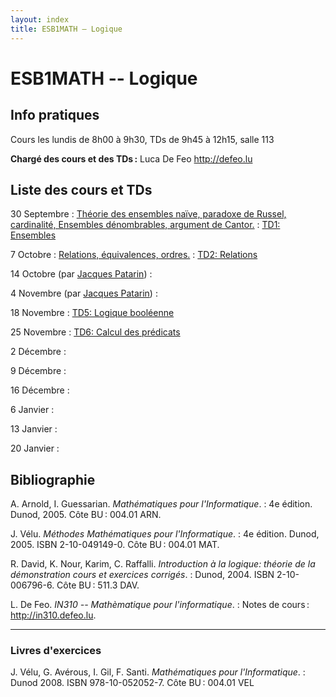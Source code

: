 ```yaml
---
layout: index
title: ESB1MATH – Logique
---
```


# ESB1MATH -- Logique

## Info pratiques

Cours les lundis de 8h00 à 9h30, TDs de 9h45 à 12h15, salle 113

**Chargé des cours et des TDs :** Luca De Feo <http://defeo.lu>


## Liste des cours et TDs

30 Septembre
: [Théorie des ensembles naïve, paradoxe de Russel, cardinalité, Ensembles dénombrables, argument de Cantor.](theorie-des-ensembles)
: [TD1: Ensembles](td1-ensembles)

7 Octobre
: [Relations, équivalences, ordres.](relations-equivalences-ordres)
: [TD2: Relations](td2-relations)

14 Octobre (par [Jacques Patarin][jacques])
: 

4 Novembre (par [Jacques Patarin][jacques])
: 

18 Novembre
: [TD5: Logique booléenne](td5-boole)

25 Novembre
: [TD6: Calcul des prédicats](td6-predicats) 

2 Décembre
: 

9 Décembre
: 

16 Décembre
: 

6 Janvier
: 

13 Janvier
: 

20 Janvier
: 


## Bibliographie

A. Arnold, I. Guessarian. *Mathématiques pour l'Informatique*.
: 4e édition. Dunod, 2005. Côte BU : 004.01 ARN.

J. Vélu. *Méthodes Mathématiques pour l'Informatique*.
: 4e édition. Dunod, 2005. ISBN 2-10-049149-0. Côte BU : 004.01 MAT.

R. David, K. Nour, Karim, C. Raffalli. *Introduction à la logique: théorie de la démonstration cours et exercices corrigés*.
: Dunod, 2004. ISBN 2-10-006796-6. Côte BU : 511.3 DAV.

L. De Feo. *IN310 -- Mathèmatique pour l'informatique*.
: Notes de cours : <http://in310.defeo.lu>.

---

### Livres d'exercices

J. Vélu, G. Avérous, I. Gil, F. Santi. *Mathématiques pour l'Informatique*.
: Dunod 2008. ISBN 978-10-052052-7. Côte BU : 004.01 VEL




[jacques]: http://www.prism.uvsq.fr/~jap/ "Home page de Jacques Patarin"
